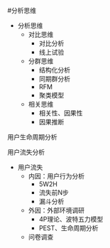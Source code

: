#分析思维

-  分析思维
	- 对比思维
		- 对比分析
		- 线上试验
	- 分群思维
		- 结构化分析
		- 同期群分析
		- RFM
		- 聚类模型
	- 相关思维
		- 相关性、因果性
		- 因果推断

用户生命周期分析

用户流失分析
- 用户流失
	- 内因：用户行为分析
		- 5W2H
		- 流失前N步
		- 漏斗分析
	- 外因：外部环境调研
		- 4P理论、波特五力模型
		- PEST、生命周期分析
	- 问卷调查


